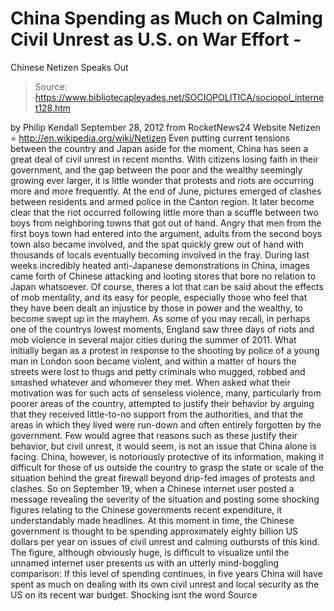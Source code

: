 # China Spending as Much on Calming Civil Unrest as U.S. on War Effort - 
Chinese Netizen Speaks Out

> Source: https://www.bibliotecapleyades.net/SOCIOPOLITICA/sociopol_internet128.htm

by Philip Kendall
September 28, 2012
from
RocketNews24 Website
Netizen =
http://en.wikipedia.org/wiki/Netizen
Even putting current tensions between the
country and Japan aside for the moment, China has seen a great deal of civil
unrest in recent months.
With citizens losing faith in their government,
and the gap between the poor and the wealthy seemingly growing ever larger,
it is little wonder that protests and riots are occurring more and more
frequently.
At the
end of June, pictures emerged of clashes between residents and armed police
in the Canton region.
It later become clear that the riot occurred
following little more than a scuffle between two boys from neighboring towns
that got out of hand. Angry that men from the first boys town had entered
into the argument, adults from the second boys town also became involved,
and the spat quickly grew out of hand with thousands of locals eventually
becoming involved in the fray.
During last weeks incredibly heated
anti-Japanese demonstrations in China, images came forth of Chinese
attacking and looting stores that
bore no relation to Japan whatsoever.
Of course, theres a lot that can be said about
the effects of mob mentality, and its easy for people, especially those who
feel that they have been dealt an injustice by those in power and the
wealthy, to become swept up in the mayhem.
As some of you may recall, in perhaps one of the
countrys lowest moments, England saw
three days of riots and mob violence in
several major cities during the summer of 2011.
What initially began as a protest in response to
the shooting by police of a young man in London soon became violent, and
within a matter of hours the streets were lost to thugs and petty criminals
who mugged, robbed and smashed whatever and whomever they met.
When asked what their motivation was for such
acts of senseless violence, many, particularly from poorer areas of the
country, attempted to justify their behavior by arguing that they received
little-to-no support from the authorities, and that the areas in which they
lived were run-down and often entirely forgotten by the government.
Few would agree that reasons such as these
justify their behavior, but civil unrest, it would seem, is not an issue
that China alone is facing.
China,
however, is notoriously protective of its information,
making it difficult
for those of us outside the country to grasp the state or scale of the
situation behind the great firewall beyond drip-fed images of protests and
clashes.
So on September 19, when a Chinese internet user
posted a message revealing the severity of the situation and posting some
shocking figures relating to the Chinese governments recent expenditure, it
understandably made headlines.
At this
moment in time, the Chinese government is thought to be spending
approximately eighty billion US dollars per year on issues of civil
unrest and calming outbursts of this kind.
The figure, although obviously huge, is
difficult to visualize until the unnamed internet user presents us with an
utterly mind-boggling comparison:
If this
level of spending continues, in five years China will have spent as much
on dealing with its own civil unrest and local security as the US on its
recent war budget.
Shocking isnt the word
Source
